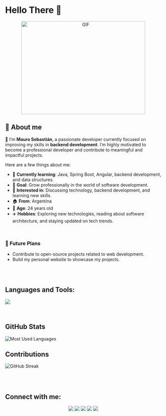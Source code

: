 # Hello There 🌌

<div style="text-align: center;">
  <img height="300" width="400" alt="GIF" src="https://media.giphy.com/media/SWoSkN6DxTszqIKEqv/giphy.gif">
</div>



## 🌟 About me 

👋 I’m **Mauro Sebastián**, a passionate developer currently focused on improving my skills in **backend development**. I’m highly motivated to become a professional developer and contribute to meaningful and impactful projects.

Here are a few things about me: 

- 🌱 **Currently learning**: Java, Spring Boot, Angular, backend development, and data structures.  
- 🎯 **Goal**: Grow professionally in the world of software development.  
- 💬 **Interested in**: Discussing technology, backend development, and learning new skills.  
- 🏠 **From**: Argentina  
- 🎂 **Age**: 24 years old  
- ✈️ **Hobbies**: Exploring new technologies, reading about software architecture, and staying updated on tech trends.

<br />

### 🚀 Future Plans  
- Contribute to open-source projects related to web development.  
- Build my personal website to showcase my projects. 

<br />   
<br />   

## Languages and Tools:

<p align="left">
    <a href="https://skillicons.dev"><img src="https://skillicons.dev/icons?i=java,c,cs,dotnet,spring,python,godot,idea,vscode,visualstudio,html,css,bootstrap,git,github" /></a>
</p>

<br />   

## GitHub Stats

<!--Arreglar-->
<!--![GitHub Stats](https://github-readme-stats.vercel.app/api?username=MSCV2607&show_icons=true&theme=dark&count_private=true)-->

![Most Used Languages](https://github-readme-stats.vercel.app/api/top-langs/?username=MSCV2607&layout=compact&theme=dark)

## Contributions

![GitHub Streak](https://github-readme-streak-stats.herokuapp.com/?user=MSCV2607&theme=dark)

<br />   
<br />   

## Connect with me:

<p align="center">
    <a href="https://www.linkedin.com/in/mauro-sebastian-camors-vecchietti-110807250/" target="_blank"><img src="https://img.icons8.com/fluent/48/000000/linkedin.png"/></a>
    <a href="https://x.com/MSCVecchietti?t=HwOBP6lHOt0FIa5CtUkn1g&s=08" target="_blank"><img src="https://img.icons8.com/fluent/48/000000/twitter.png"/></a>
    <a href="https://www.instagram.com/mauroseba_vecchietti/" target="_blank"><img src="https://img.icons8.com/fluent/48/000000/instagram-new.png"/></a>
    <a href="mailto:maurosebavecc@gmail.com" target="_blank"><img src="https://img.icons8.com/fluent/48/000000/gmail.png"/></a>
    <a href="https://www.facebook.com/maurosebastian.camorsvecchietti?mibextid=ZbWKwL" target="_blank"><img src="https://img.icons8.com/fluent/48/000000/facebook-new.png"/></a>
</p>
